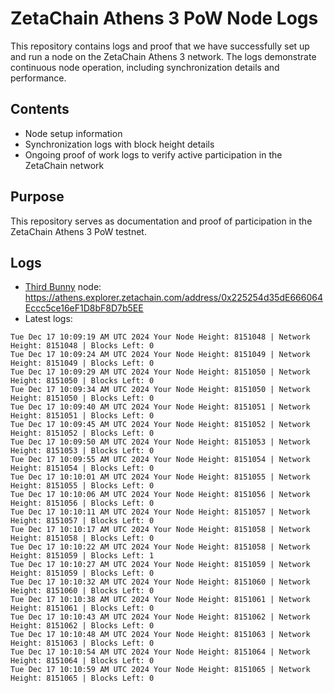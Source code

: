 # ZetaChain Athens 3 PoW Node Logs
This repository contains logs and proof that we have successfully set up and run a node on the ZetaChain Athens 3 network. The logs demonstrate continuous node operation, including synchronization details and performance.

## Contents
- Node setup information
- Synchronization logs with block height details
- Ongoing proof of work logs to verify active participation in the ZetaChain network

## Purpose
This repository serves as documentation and proof of participation in the ZetaChain Athens 3 PoW testnet.

## Logs

- [Third Bunny](https://thirdbunny.xyz/) node: https://athens.explorer.zetachain.com/address/0x225254d35dE666064Eccc5ce16eF1D8bF8D7b5EE
- Latest logs:
```
Tue Dec 17 10:09:19 AM UTC 2024 Your Node Height: 8151048 | Network Height: 8151048 | Blocks Left: 0
Tue Dec 17 10:09:24 AM UTC 2024 Your Node Height: 8151049 | Network Height: 8151049 | Blocks Left: 0
Tue Dec 17 10:09:29 AM UTC 2024 Your Node Height: 8151050 | Network Height: 8151050 | Blocks Left: 0
Tue Dec 17 10:09:34 AM UTC 2024 Your Node Height: 8151050 | Network Height: 8151050 | Blocks Left: 0
Tue Dec 17 10:09:40 AM UTC 2024 Your Node Height: 8151051 | Network Height: 8151051 | Blocks Left: 0
Tue Dec 17 10:09:45 AM UTC 2024 Your Node Height: 8151052 | Network Height: 8151052 | Blocks Left: 0
Tue Dec 17 10:09:50 AM UTC 2024 Your Node Height: 8151053 | Network Height: 8151053 | Blocks Left: 0
Tue Dec 17 10:09:55 AM UTC 2024 Your Node Height: 8151054 | Network Height: 8151054 | Blocks Left: 0
Tue Dec 17 10:10:01 AM UTC 2024 Your Node Height: 8151055 | Network Height: 8151055 | Blocks Left: 0
Tue Dec 17 10:10:06 AM UTC 2024 Your Node Height: 8151056 | Network Height: 8151056 | Blocks Left: 0
Tue Dec 17 10:10:11 AM UTC 2024 Your Node Height: 8151057 | Network Height: 8151057 | Blocks Left: 0
Tue Dec 17 10:10:17 AM UTC 2024 Your Node Height: 8151058 | Network Height: 8151058 | Blocks Left: 0
Tue Dec 17 10:10:22 AM UTC 2024 Your Node Height: 8151058 | Network Height: 8151059 | Blocks Left: 1
Tue Dec 17 10:10:27 AM UTC 2024 Your Node Height: 8151059 | Network Height: 8151059 | Blocks Left: 0
Tue Dec 17 10:10:32 AM UTC 2024 Your Node Height: 8151060 | Network Height: 8151060 | Blocks Left: 0
Tue Dec 17 10:10:38 AM UTC 2024 Your Node Height: 8151061 | Network Height: 8151061 | Blocks Left: 0
Tue Dec 17 10:10:43 AM UTC 2024 Your Node Height: 8151062 | Network Height: 8151062 | Blocks Left: 0
Tue Dec 17 10:10:48 AM UTC 2024 Your Node Height: 8151063 | Network Height: 8151063 | Blocks Left: 0
Tue Dec 17 10:10:54 AM UTC 2024 Your Node Height: 8151064 | Network Height: 8151064 | Blocks Left: 0
Tue Dec 17 10:10:59 AM UTC 2024 Your Node Height: 8151065 | Network Height: 8151065 | Blocks Left: 0
```
